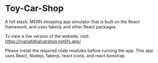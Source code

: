 # Toy-Car-Shop 
A full stack, MERN shopping app simulator that is built on the React framework, and uses fakerjs and other React packages.

To view a live version of the website, visit: https://ryanafdhalcarshop.netlify.app/

Please install the required node modules before running the app. This app uses React, Nodejs, fakerjs, react icons, and react boostrap.
